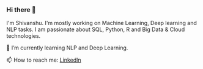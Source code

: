 ### Hi there 👋
I'm Shivanshu.
I'm mostly working on Machine Learning, Deep learning and NLP tasks. I am passionate about SQL, Python, R and Big Data & Cloud technologies.

🌱 I’m currently learning NLP and Deep Learning.

📫 How to reach me: 
[LinkedIn](https://www.linkedin.com/in/shivanshudhawan/)
<!--
**shiv-dhawan/shiv-dhawan** is a ✨ _special_ ✨ repository because its `README.md` (this file) appears on your GitHub profile.

Here are some ideas to get you started:

- 🔭 I’m currently working on ...
- 🌱 I’m currently learning ...
- 👯 I’m looking to collaborate on ...
- 🤔 I’m looking for help with ...
- 💬 Ask me about ...
- 📫 How to reach me: ...
- 😄 Pronouns: ...
- ⚡ Fun fact: ...
-->
